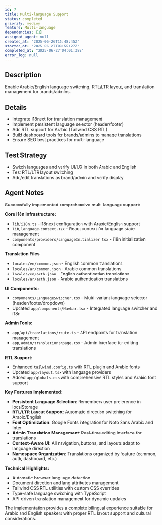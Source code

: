 ```yaml
---
id: 7
title: Multi-language Support
status: completed
priority: medium
feature: Multi-language
dependencies: [1]
assigned_agent: null
created_at: "2025-06-26T15:48:45Z"
started_at: "2025-06-27T03:55:27Z"
completed_at: "2025-06-27T04:01:38Z"
error_log: null
---
```


## Description
Enable Arabic/English language switching, RTL/LTR layout, and translation management for brands/admins.

## Details
- Integrate i18next for translation management
- Implement persistent language selector (header/footer)
- Add RTL support for Arabic (Tailwind CSS RTL)
- Build dashboard tools for brands/admins to manage translations
- Ensure SEO best practices for multi-language

## Test Strategy
- Switch languages and verify UI/UX in both Arabic and English
- Test RTL/LTR layout switching
- Add/edit translations as brand/admin and verify display

## Agent Notes
Successfully implemented comprehensive multi-language support:

**Core i18n Infrastructure:**
- `lib/i18n.ts` - i18next configuration with Arabic/English support
- `lib/language-context.tsx` - React context for language state management
- `components/providers/LanguageInitializer.tsx` - i18n initialization component

**Translation Files:**
- `locales/en/common.json` - English common translations
- `locales/ar/common.json` - Arabic common translations  
- `locales/en/auth.json` - English authentication translations
- `locales/ar/auth.json` - Arabic authentication translations

**UI Components:**
- `components/LanguageSwitcher.tsx` - Multi-variant language selector (header/footer/dropdown)
- Updated `app/components/Navbar.tsx` - Integrated language switcher and i18n

**Admin Tools:**
- `app/api/translations/route.ts` - API endpoints for translation management
- `app/admin/translations/page.tsx` - Admin interface for editing translations

**RTL Support:**
- Enhanced `tailwind.config.ts` with RTL plugin and Arabic fonts
- Updated `app/layout.tsx` with language providers
- Added `app/globals.css` with comprehensive RTL styles and Arabic font support

**Key Features Implemented:**
- **Persistent Language Selection**: Remembers user preference in localStorage
- **RTL/LTR Layout Support**: Automatic direction switching for Arabic/English
- **Font Optimization**: Google Fonts integration for Noto Sans Arabic and Inter
- **Admin Translation Management**: Real-time editing interface for translations
- **Context-Aware UI**: All navigation, buttons, and layouts adapt to language direction
- **Namespace Organization**: Translations organized by feature (common, auth, dashboard, etc.)

**Technical Highlights:**
- Automatic browser language detection
- Document direction and lang attributes management
- Tailwind CSS RTL utilities with custom CSS overrides
- Type-safe language switching with TypeScript
- API-driven translation management for dynamic updates

The implementation provides a complete bilingual experience suitable for Arabic and English speakers with proper RTL layout support and cultural considerations. 
